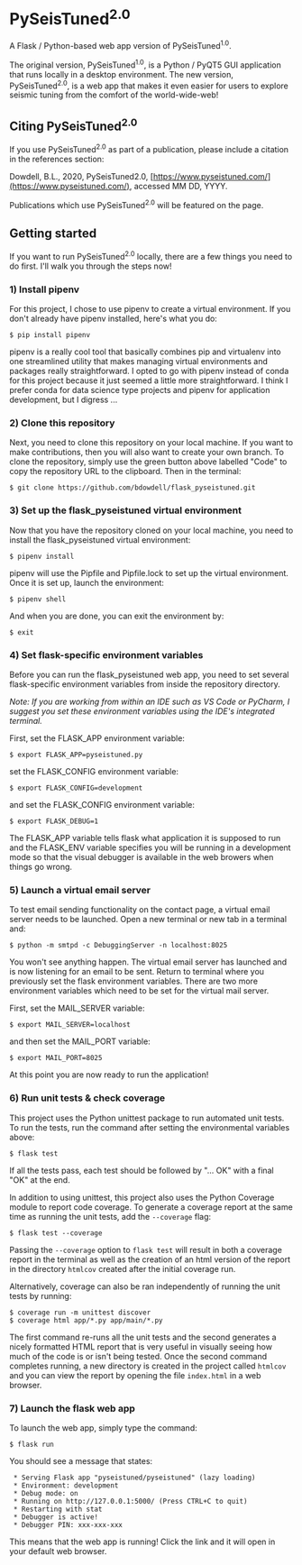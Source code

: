 # PySeisTuned<sup>2.0</sup>
A Flask / Python-based web app version of PySeisTuned<sup>1.0</sup>.

The original version, PySeisTuned<sup>1.0</sup>, is a Python / PyQT5 GUI application that runs locally in a desktop environment. The new version, PySeisTuned<sup>2.0</sup>, is a web app that makes it even easier for users to explore seismic tuning from the comfort of the world-wide-web!

## Citing PySeisTuned<sup>2.0</sup>
If you use PySeisTuned<sup>2.0</sup> as part of a publication, please include a citation in the references section:

Dowdell, B.L., 2020, PySeisTuned2.0, [https://www.pyseistuned.com/](https://www.pyseistuned.com/), accessed MM DD, YYYY.

Publications which use PySeisTuned<sup>2.0</sup> will be featured on the page.

## Getting started
If you want to run PySeisTuned<sup>2.0</sup> locally, there are a few things you need to do first. I'll walk you through the steps now!

### 1) Install pipenv
For this project, I chose to use pipenv to create a virtual environment. If you don't already have pipenv installed, here's what you do:

`$ pip install pipenv`

pipenv is a really cool tool that basically combines pip and virtualenv into one streamlined utility that makes managing virtual environments and packages really straightforward. I opted to go with pipenv instead of conda for this project because it just seemed a little more straightforward. I think I prefer conda for data science type projects and pipenv for application development, but I digress ...

### 2) Clone this repository
Next, you need to clone this repository on your local machine. If you want to make contributions, then you will also want to create your own branch. To clone the repository, simply use the green button above labelled "Code" to copy the repository URL to the clipboard. Then in the terminal:

`$ git clone https://github.com/bdowdell/flask_pyseistuned.git`

### 3) Set up the flask_pyseistuned virtual environment
Now that you have the repository cloned on your local machine, you need to install the flask_pyseistuned virtual environment:

`$ pipenv install`

pipenv will use the Pipfile and Pipfile.lock to set up the virtual environment. Once it is set up, launch the environment:

`$ pipenv shell`

And when you are done, you can exit the environment by:

`$ exit`

### 4) Set flask-specific environment variables
Before you can run the flask_pyseistuned web app, you need to set several flask-specific environment variables from inside the repository directory. 

*Note: If you are working from within an IDE such as VS Code or PyCharm, I suggest you set these environment variables using the IDE's integrated terminal.*

First, set the FLASK_APP environment variable:

`$ export FLASK_APP=pyseistuned.py`

set the FLASK_CONFIG environment variable:

`$ export FLASK_CONFIG=development`

and set the FLASK_CONFIG environment variable:

`$ export FLASK_DEBUG=1`

The FLASK_APP variable tells flask what application it is supposed to run and the FLASK_ENV variable specifies you will be running in a development mode so that the visual debugger is available in the web browers when things go wrong.

### 5) Launch a virtual email server
To test email sending functionality on the contact page, a virtual email server needs to be launched. Open a new terminal or new tab in a terminal and:

`$ python -m smtpd -c DebuggingServer -n localhost:8025`

You won't see anything happen. The virtual email server has launched and is now listening for an email to be sent. Return to terminal where you previously set the flask environment variables. There are two more environment variables which need to be set for the virtual mail server.

First, set the MAIL_SERVER variable:

`$ export MAIL_SERVER=localhost`

and then set the MAIL_PORT variable:

`$ export MAIL_PORT=8025`

At this point you are now ready to run the application!

### 6) Run unit tests & check coverage
This project uses the Python unittest package to run automated unit tests. To run the tests, run the command after 
setting the environmental variables above:

`$ flask test`

If all the tests pass, each test should be followed by "... OK" with a final "OK" at the end.

In addition to using unittest, this project also uses the Python Coverage module to report code coverage. To generate 
a coverage report at the same time as running the unit tests, add the `--coverage` flag:

`$ flask test --coverage`

Passing the `--coverage` option to `flask test` will result in both a coverage report in the terminal as 
well as the creation of an html version of the report in the directory `htmlcov` created after the initial coverage run.

Alternatively, coverage can also be ran independently of running the unit tests by running:

```
$ coverage run -m unittest discover
$ coverage html app/*.py app/main/*.py
```

The first command re-runs all the unit tests and the second generates a nicely formatted HTML report that is very useful 
in visually seeing how much of the code is or isn't being tested. Once the second command completes running, a new 
directory is created in the project called `htmlcov` and you can view the report by opening the file `index.html` in a 
web browser.

### 7) Launch the flask web app
To launch the web app, simply type the command:

`$ flask run`

You should see a message that states:

```
 * Serving Flask app "pyseistuned/pyseistuned" (lazy loading)
 * Environment: development
 * Debug mode: on
 * Running on http://127.0.0.1:5000/ (Press CTRL+C to quit)
 * Restarting with stat
 * Debugger is active!
 * Debugger PIN: xxx-xxx-xxx
```
This means that the web app is running! Click the link and it will open in your default web browser.
